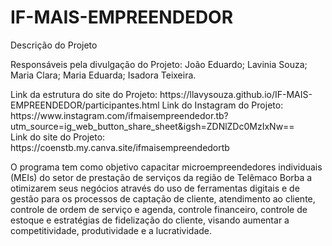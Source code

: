 # IF-MAIS-EMPREENDEDOR
<p>
  <b></b>Descrição do Projeto</b>
</p>
<p>
  Responsáveis pela divulgação do Projeto: João Eduardo; Lavinia Souza; Maria Clara; Maria Eduarda; Isadora Teixeira.
</p>
<p>
  Link da estrutura do site do Projeto: https://llavysouza.github.io/IF-MAIS-EMPREENDEDOR/participantes.html
  Link do Instagram do Projeto: https://www.instagram.com/ifmaisempreendedor.tb?utm_source=ig_web_button_share_sheet&igsh=ZDNlZDc0MzIxNw==<br>
  Link do site do Projeto: https://coenstb.my.canva.site/ifmaisempreendedortb
</p>
<p>
  O programa tem como objetivo capacitar microempreendedores individuais (MEIs) do setor de prestação de serviços da região de Telêmaco Borba a otimizarem seus negócios através do uso de ferramentas digitais e de gestão para os processos 
  de captação de cliente, atendimento ao cliente,  controle de ordem de serviço e agenda, controle financeiro, controle de estoque e estratégias de fidelização do cliente, visando aumentar a competitividade, produtividade e a lucratividade.
</p>
